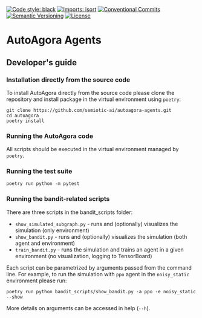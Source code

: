 [![Code style: black](https://img.shields.io/badge/code%20style-black-000000.svg)](https://github.com/psf/black)
[![Imports: isort](https://img.shields.io/badge/%20imports-isort-%231674b1?style=flat&labelColor=ef8336)](https://pycqa.github.io/isort/)
[![Conventional Commits](https://img.shields.io/badge/Conventional%20Commits-1.0.0-%23FE5196?logo=conventionalcommits&logoColor=white)](https://conventionalcommits.org)
[![Semantic Versioning](https://img.shields.io/badge/semver-2.0.0-green)](https://semver.org/spec/v2.0.0.html)
[![License](https://img.shields.io/badge/License-Apache%202.0-blue.svg)](https://opensource.org/licenses/Apache-2.0)

# AutoAgora Agents

## Developer's guide

### Installation directly from the source code

To install AutoAgora directly from the source code please clone the repository and install package in the virtual environment using `poetry`:
```console
git clone https://github.com/semiotic-ai/autoagora-agents.git
cd autoagora
poetry install
```

### Running the AutoAgora code

All scripts should be executed in the virtual environment managed by `poetry`.

### Running the test suite

```console
poetry run python -m pytest
```

### Running the bandit-related scripts

There are three scripts in the bandit_scripts folder:

- `show_simulated_subgraph.py` - runs and (optionally) visualizes the simulation (only environment)
- `show_bandit.py` - runs and (optionally) visualizes the simulation (both agent and environment)
- `train_bandit.py` - runs the simulation and trains an agent in a given environment (no visualization, logging to TensorBoard)

Each script can be parametrized by arguments passed from the command line. For example, to run the simulation with `ppo` agent in the `noisy_static` environment please run:

```console
poetry run python bandit_scripts/show_bandit.py -a ppo -e noisy_static --show
```

More details on arguments can be accessed in help (`--h`).
